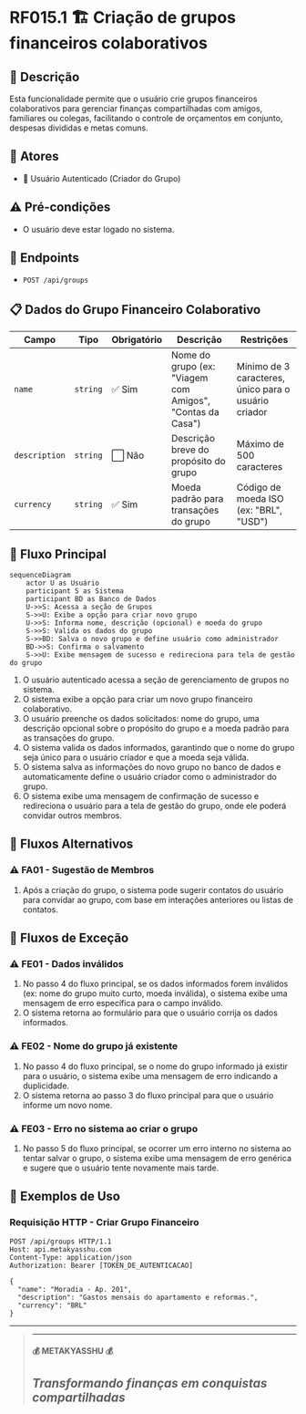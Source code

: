 # RF015.1 🏗️ Criação de grupos financeiros colaborativos

## 📝 Descrição

Esta funcionalidade permite que o usuário crie grupos financeiros colaborativos para gerenciar finanças compartilhadas
com amigos, familiares ou colegas, facilitando o controle de orçamentos em conjunto, despesas divididas e metas comuns.

## 👥 Atores

- 👤 Usuário Autenticado (Criador do Grupo)

## ⚠️ Pré-condições

- O usuário deve estar logado no sistema.

## 🔌 Endpoints

- `POST /api/groups`

## 📋 Dados do Grupo Financeiro Colaborativo

| Campo         | Tipo     | Obrigatório | Descrição                                                 | Restrições                                           |
|---------------|----------|-------------|-----------------------------------------------------------|------------------------------------------------------|
| `name`        | `string` | ✅ Sim       | Nome do grupo (ex: "Viagem com Amigos", "Contas da Casa") | Mínimo de 3 caracteres, único para o usuário criador |
| `description` | `string` | ⬜ Não       | Descrição breve do propósito do grupo                     | Máximo de 500 caracteres                             |
| `currency`    | `string` | ✅ Sim       | Moeda padrão para transações do grupo                     | Código de moeda ISO (ex: "BRL", "USD")               |

## 🔄 Fluxo Principal

```mermaid
sequenceDiagram
    actor U as Usuário
    participant S as Sistema
    participant BD as Banco de Dados
    U->>S: Acessa a seção de Grupos
    S->>U: Exibe a opção para criar novo grupo
    U->>S: Informa nome, descrição (opcional) e moeda do grupo
    S->>S: Valida os dados do grupo
    S->>BD: Salva o novo grupo e define usuário como administrador
    BD->>S: Confirma o salvamento
    S->>U: Exibe mensagem de sucesso e redireciona para tela de gestão do grupo
```

1. O usuário autenticado acessa a seção de gerenciamento de grupos no sistema.
2. O sistema exibe a opção para criar um novo grupo financeiro colaborativo.
3. O usuário preenche os dados solicitados: nome do grupo, uma descrição opcional sobre o propósito do grupo e a moeda
   padrão para as transações do grupo.
4. O sistema valida os dados informados, garantindo que o nome do grupo seja único para o usuário criador e que a moeda
   seja válida.
5. O sistema salva as informações do novo grupo no banco de dados e automaticamente define o usuário criador como o
   administrador do grupo.
6. O sistema exibe uma mensagem de confirmação de sucesso e redireciona o usuário para a tela de gestão do grupo, onde
   ele poderá convidar outros membros.

## 🔀 Fluxos Alternativos

### ⚠️ FA01 - Sugestão de Membros

1. Após a criação do grupo, o sistema pode sugerir contatos do usuário para convidar ao grupo, com base em interações
   anteriores ou listas de contatos.

## 🚫 Fluxos de Exceção

### ⚠️ FE01 - Dados inválidos

1. No passo 4 do fluxo principal, se os dados informados forem inválidos (ex: nome do grupo muito curto, moeda
   inválida), o sistema exibe uma mensagem de erro específica para o campo inválido.
2. O sistema retorna ao formulário para que o usuário corrija os dados informados.

### ⚠️ FE02 - Nome do grupo já existente

1. No passo 4 do fluxo principal, se o nome do grupo informado já existir para o usuário, o sistema exibe uma mensagem
   de erro indicando a duplicidade.
2. O sistema retorna ao passo 3 do fluxo principal para que o usuário informe um novo nome.

### ⚠️ FE03 - Erro no sistema ao criar o grupo

1. No passo 5 do fluxo principal, se ocorrer um erro interno no sistema ao tentar salvar o grupo, o sistema exibe uma
   mensagem de erro genérica e sugere que o usuário tente novamente mais tarde.

## 🧪 Exemplos de Uso

### Requisição HTTP - Criar Grupo Financeiro

```http
POST /api/groups HTTP/1.1
Host: api.metakyasshu.com
Content-Type: application/json
Authorization: Bearer [TOKEN_DE_AUTENTICACAO]

{
  "name": "Moradia - Ap. 201",
  "description": "Gastos mensais do apartamento e reformas.",
  "currency": "BRL"
}
```

---

> ---------------------------------------------------------------------------
> #### 💰 METAKYASSHU 💰
> ***Transformando finanças em conquistas compartilhadas***
> --------------------------------------------------------------------------- 
